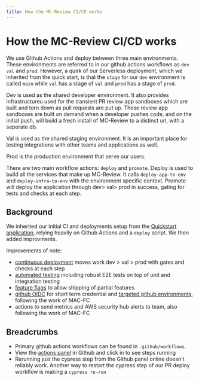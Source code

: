 ```yaml
---
title: How the MC-Review CI/CD works
---
```


# How the MC-Review CI/CD works
We use Github Actions and deploy between three main environments. These environments are referred to in our github actions workflows as `dev` `val` and `prod`. However, a quirk of our Serverless deployment, which we inherited from the quick start, is that the `stage` for our `dev` environment is called `main` while `val` has a stage of `val` and `prod` has a stage of `prod`.

Dev is used as the shared developer environment. It also provides infrastructureu used for the transient PR review app sandboxes which are built and torn down as pull requests are put up. These review app sandboxes are built on demand when a developer pushes code, and on the initial push, will build a fresh install of MC-Review to a distinct url, with a seperate db.

Val is used as the shared staging environment. It is an important place for testing integrations with other teams and applications as well.

Prod is the production environment that serve our users.

There are two main workflow actions: `deploy` and  `promote`. Deploy is used to build all the services that make up MC-Review. It calls `deploy-app-to-env` and `deploy-infra-to-env` with the environment specific context. Promote will deploy the application through dev> val> prod in success, gating for tests and checks at each step.

## Background
We inherited our initial CI and deployments setup from the [Quickstart application](https://github.com/Enterprise-CMCS/macpro-quickstart-serverless), relying heavily on Github Actions and a `deploy` script.  We then added improvments.

Improvements of note:
- [continuous deployment](../architectural-decision-records/003-deploy-automatically-to-prod.md) moves work dev > val > prod with gates and checks at each step
- [automated testing](../architectural-decision-records/006-automated-testing-approach.md) including robust E2E tests on top of unit and integration testing
- [feature flags](../architectural-decision-records/016-use-launch-darkly-for-feature-flags.md) to allow shipping of partial features
- [github OIDC](../architectural-decision-records/020-use-oidc-for-aws-credentials.md) for short term credential and [targeted github environments](../architectural-decision-records/021-use-github-environments.md), following the work of MAC-FC
- actions to send metrics and AWS security hub alerts to team, also following the work of MAC-FC
## Breadcrumbs
- Primary github actions workflows can be found in `.github/workflows`.
- View the [actions panel](https://github.com/Enterprise-CMCS/managed-care-review/actions) in Github and click in to see steps running
- Rerunning just the cypress step from the Github panel online doesn't reliably work. Another way to restart the cypress step of our PR deploy workflow is making a `cypress re-run`
